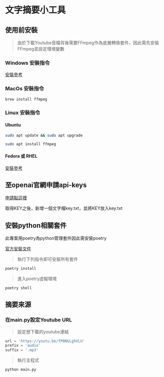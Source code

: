 # 文字摘要小工具

## 使用前安裝

> 由於下載Youtube音檔背後需要FFmpeg作為底層轉換套件，因此需先安裝FFmpeg並設定環境變數

### Windows 安裝指令

[安裝參考](https://www.geeksforgeeks.org/how-to-install-ffmpeg-on-windows/)

### MacOs 安裝指令

```bash
brew install ffmpeg
```

### Linux 安裝指令

#### Ubuntu

```bash
sudo apt update && sudo apt upgrade
```

```bash
sudo apt install ffmpeg
```

#### Fedora 或 RHEL

[安裝參考](https://computingforgeeks.com/how-to-install-ffmpeg-on-centos-rhel-8/)

## 至openai官網申請api-keys

[申請點這裡](https://platform.openai.com/account/api-keys)

取得KEY之後，新增一個文字檔key.txt，並將KEY放入key.txt

## 安裝python相關套件

此專案用poetry為python管理套件因此需安裝poetry

[官方安裝文件](https://python-poetry.org/docs/)

> 執行下列指令即可安裝所有套件

```bash
poetry install
```

> 進入poetry虛擬環境

```bash
poetry shell
```

## 摘要來源

### 在main.py設定Youtube URL

> 設定想下載的youtube連結

```python
url = 'https://youtu.be/fPBNGLghVLU'
prefix = 'audio'
suffix = '.mp3'
```

> 執行主程式

```bash
python main.py
```
